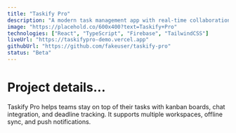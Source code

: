 ```yaml
---
title: "Taskify Pro"
description: "A modern task management app with real-time collaboration and AI-powered reminders."
image: "https://placehold.co/600x400?text=Taskify+Pro"
technologies: ["React", "TypeScript", "Firebase", "TailwindCSS"]
liveUrl: "https://taskifypro-demo.vercel.app"
githubUrl: "https://github.com/fakeuser/taskify-pro"
status: "Beta"
---
```


# Project details...

Taskify Pro helps teams stay on top of their tasks with kanban boards, chat integration, and deadline tracking. It supports multiple workspaces, offline sync, and push notifications.
